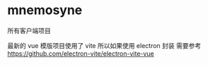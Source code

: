 # mnemosyne

所有客户端项目


最新的 vue 模版项目使用了 vite
所以如果使用 electron 封装 需要参考 https://github.com/electron-vite/electron-vite-vue